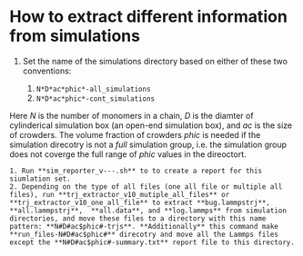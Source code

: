 # How to extract different information from simulations

 1. Set the name of the simulations directory based on either of these two conventions:

     1. ``N*D*ac*phic*-all_simulations``
     2. ``N*D*ac*phic*-cont_simulations``

Here *N* is the number of monomers in a chain, *D* is the diamter of cylinderical simulation box (an open-end simulation box), and *ac* is the size of crowders. The volume fraction of crowders *phic* is needed if the simulation direcotry is not a *full* simulation group, i.e. the simulation group does not coverge the full range of *phic* values in the direoctort.

    1. Run **sim_reporter_v---.sh** to to create a report for this siumlation set.
    2. Depending on the type of all files (one all file or multiple all files), run **trj_extractor_v10_mutiple_all_files** or **trj_extractor_v10_one_all_file** to extract **bug.lammpstrj**, **all.lammpstrj**,  **all.data**, and **log.lammps** from simulation directories, and move these files to a directory with this name pattern: **N#D#ac$phic#-trjs**. **Additionally** this command make **run_files-N#D#ac$phic#** direcotry and move all the Lammps files except the **N#D#ac$phic#-summary.txt** report file to this directory.
